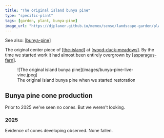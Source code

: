 ```yaml
---
title: "The original island bunya pine"
type: "specific-plant"
tags: [garden, plant, bunya-pine]
image_url: "https://djplaner.github.io/memex/sense/landscape-garden/plants/images/bunya-pine-live-vine.jpeg"
---
```


See also: [[bunya-pine]]

The original center piece of [[the-island]] at [[wood-duck-meadows]]. By the time we started work it had almost been entirely overgrown by [[asparagus-fern]]. 

<figure markdown>
![The original island bunya pine](images/bunya-pine-live-vine.jpeg)
<figcaption>The original island bunya pine when we started restoration</figcaption>
</figure>

## Bunya pine cone production

Prior to 2025 we've seen no cones. But we weren't looking.

### 2025

Evidence of cones developing observed. None fallen.

[//begin]: # "Autogenerated link references for markdown compatibility"
[bunya-pine]: bunya-pine "Bunya Pine"
[the-island]: ../the-island "The Island"
[wood-duck-meadows]: ../wood-duck-meadows "Wood duck meadows"
[asparagus-fern]: asparagus-fern "Climbing asparagus fern"
[//end]: # "Autogenerated link references"